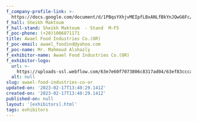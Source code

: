 ```yaml
---
f_company-profile-link: >-
  https://docs.google.com/document/d/1PBqsYXhjvMEIpfLBxANLfBkYnJQwG6Fc/edit?usp=share_link&ouid=111844397792848099856&rtpof=true&sd=true
f_hall: Sheikh Maktoum
f_hall-stand: Sheikh Maktoum  - Stand  M-F5
f_poc-phone: (+20)1006871171
title: Awael Food Industries Co.(OR)
f_poc-email: awael_foodind@yahoo.com
f_poc-name: Mr. Mahmoud Alshazly
f_exhibitor-name: Awael Food Industries Co.(OR)
f_exhibitor-logo:
  url: >-
    https://uploads-ssl.webflow.com/63e7e60f7073806c8317ad04/63ef83cccaf5785a200dbad8_NjBhMA.jpeg
  alt: null
slug: awael-food-industries-co-or
updated-on: '2023-02-17T13:40:29.141Z'
created-on: '2023-02-17T13:40:29.141Z'
published-on: null
layout: '[exhibitors].html'
tags: exhibitors
---
```



